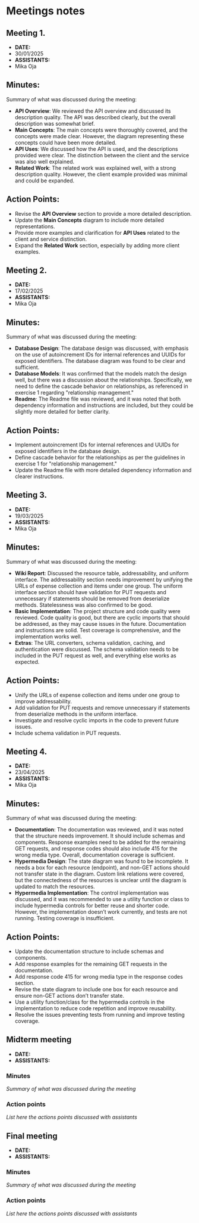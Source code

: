 # Meetings notes

## Meeting 1.
* **DATE:**
* 30/01/2025
* **ASSISTANTS:**
* Mika Oja

## Minutes:
Summary of what was discussed during the meeting:
- **API Overview**: We reviewed the API overview and discussed its description quality. The API was described clearly, but the overall description was somewhat brief.
- **Main Concepts**: The main concepts were thoroughly covered, and the concepts were made clear. However, the diagram representing these concepts could have been more detailed.
- **API Uses**: We discussed how the API is used, and the descriptions provided were clear. The distinction between the client and the service was also well explained.
- **Related Work**: The related work was explained well, with a strong description quality. However, the client example provided was minimal and could be expanded.

## Action Points:
-  Revise the **API Overview** section to provide a more detailed description.
-  Update the **Main Concepts** diagram to include more detailed representations.
-  Provide more examples and clarification for **API Uses** related to the client and service distinction.
-  Expand the **Related Work** section, especially by adding more client examples.





## Meeting 2.
* **DATE:**
* 17/02/2025
* **ASSISTANTS:**
* Mika Oja


## Minutes:
Summary of what was discussed during the meeting:
- **Database Design**: The database design was discussed, with emphasis on the use of autoincrement IDs for internal references and UUIDs for exposed identifiers. The database diagram was found to be clear and sufficient.
- **Database Models**: It was confirmed that the models match the design well, but there was a discussion about the relationships. Specifically, we need to define the cascade behavior on relationships, as referenced in exercise 1 regarding "relationship management."
- **Readme**: The Readme file was reviewed, and it was noted that both dependency information and instructions are included, but they could be slightly more detailed for better clarity.

## Action Points:
- Implement autoincrement IDs for internal references and UUIDs for exposed identifiers in the database design.
- Define cascade behavior for the relationships as per the guidelines in exercise 1 for "relationship management."
- Update the Readme file with more detailed dependency information and clearer instructions.





## Meeting 3.
* **DATE:**
* 19/03/2025
* **ASSISTANTS:**
* Mika Oja


## Minutes:
Summary of what was discussed during the meeting:
- **Wiki Report**: Discussed the resource table, addressability, and uniform interface. The addressability section needs improvement by unifying the URLs of expense collection and items under one group. The uniform interface section should have validation for PUT requests and unnecessary if statements should be removed from deserialize methods. Statelessness was also confirmed to be good.
- **Basic Implementation**: The project structure and code quality were reviewed. Code quality is good, but there are cyclic imports that should be addressed, as they may cause issues in the future. Documentation and instructions are solid. Test coverage is comprehensive, and the implementation works well.
- **Extras**: The URL converters, schema validation, caching, and authentication were discussed. The schema validation needs to be included in the PUT request as well, and everything else works as expected.

## Action Points:
- Unify the URLs of expense collection and items under one group to improve addressability.
- Add validation for PUT requests and remove unnecessary if statements from deserialize methods in the uniform interface.
- Investigate and resolve cyclic imports in the code to prevent future issues.
- Include schema validation in PUT requests.





## Meeting 4.
* **DATE:**
* 23/04/2025
* **ASSISTANTS:**
* Mika Oja


## Minutes:
Summary of what was discussed during the meeting:
- **Documentation**: The documentation was reviewed, and it was noted that the structure needs improvement. It should include schemas and components. Response examples need to be added for the remaining GET requests, and response codes should also include 415 for the wrong media type. Overall, documentation coverage is sufficient.
- **Hypermedia Design**: The state diagram was found to be incomplete. It needs a box for each resource (endpoint), and non-GET actions should not transfer state in the diagram. Custom link relations were covered, but the connectedness of the resources is unclear until the diagram is updated to match the resources.
- **Hypermedia Implementation**: The control implementation was discussed, and it was recommended to use a utility function or class to include hypermedia controls for better reuse and shorter code. However, the implementation doesn’t work currently, and tests are not running. Testing coverage is insufficient.

## Action Points:
- Update the documentation structure to include schemas and components.
- Add response examples for the remaining GET requests in the documentation.
- Add response code 415 for wrong media type in the response codes section.
- Revise the state diagram to include one box for each resource and ensure non-GET actions don’t transfer state.
- Use a utility function/class for the hypermedia controls in the implementation to reduce code repetition and improve reusability.
- Resolve the issues preventing tests from running and improve testing coverage.




## Midterm meeting
* **DATE:**
* **ASSISTANTS:**

### Minutes
*Summary of what was discussed during the meeting*

### Action points
*List here the actions points discussed with assistants*




## Final meeting
* **DATE:**
* **ASSISTANTS:**

### Minutes
*Summary of what was discussed during the meeting*

### Action points
*List here the actions points discussed with assistants*




